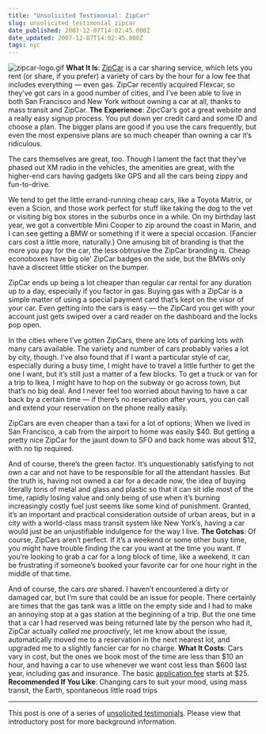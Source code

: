 ```yaml
---
title: "Unsolicited Testimonial: ZipCar"
slug: unsolicited_testimonial_zipcar
date_published: 2007-12-07T14:02:45.000Z
date_updated: 2007-12-07T14:02:45.000Z
tags: nyc
---
```


![zipcar-logo.gif](http://www.dashes.com/anil/images/zipcar-logo.gif)
**What It Is**: [ZipCar](http://www.zipcar.com) is a car sharing service, which lets you rent (or share, if you prefer) a variety of cars by the hour for a low fee that includes everything — even gas. ZipCar recently acquired Flexcar, so they’ve got cars in a good number of cities, and I’ve been able to live in both San Francisco and New York without owning a car at all, thanks to mass transit and ZipCar.
**The Experience**: ZipcCar’s got a great website and a really easy signup process. You put down yer credit card and some ID and choose a plan. The bigger plans are good if you use the cars frequently, but even the most expensive plans are so much cheaper than owning a car it’s ridiculous.

The cars themselves are great, too. Though I lament the fact that they’ve phased out XM radio in the vehicles, the amenities are great, with the higher-end cars having gadgets like GPS and all the cars being zippy and fun-to-drive.

We tend to get the little errand-running cheap cars, like a Toyota Matrix, or even a Scion, and those work perfect for stuff like taking the dog to the vet or visiting big box stores in the suburbs once in a while. On my birthday last year, we got a convertible Mini Cooper to zip around the coast in Marin, and I can see getting a BMW or something if it were a special occasion. (Fancier cars cost a little more, naturally.) One amusing bit of branding is that the more you pay for the car, the less obtrusive the ZipCar branding is. Cheap econoboxes have big ole’ ZipCar badges on the side, but the BMWs only have a discreet little sticker on the bumper.

ZipCar ends up being a lot cheaper than regular car rental for any duration up to a day, especially if you factor in gas. Buying gas with a ZipCar is a simple matter of using a special payment card that’s kept on the visor of your car. Even getting into the cars is easy — the ZipCard you get with your account just gets swiped over a card reader on the dashboard and the locks pop open.

In the cities where I’ve gotten ZipCars, there are lots of parking lots with many cars available. The variety and number of cars probably varies a lot by city, though. I’ve also found that if I want a particular style of car, especially during a busy time, I might have to travel a little further to get the one I want, but it’s still just a matter of a few blocks. To get a truck or van for a trip to Ikea, I might have to hop on the subway or go across town, but that’s no big deal. And I never feel too worried about having to have a car back by a certain time — if there’s no reservation after yours, you can call and extend your reservation on the phone really easily.

ZipCars are even cheaper than a taxi for a lot of options; When we lived in San Francisco, a cab from the airport to home was easily $40. But getting a pretty nice ZipCar for the jaunt down to SFO and back home was about $12, with no tip required.

And of course, there’s the green factor. It’s unquestionably satisfying to not own a car and not have to be responsible for all the attendant hassles. But the truth is, having not owned a car for a decade now, the idea of buying literally tons of metal and glass and plastic so that it can sit idle most of the time, rapidly losing value and only being of use when it’s burning increasingly costly fuel just seems like some kind of punishment. Granted, it’s an important and practical consideration outside of urban areas, but in a city with a world-class mass transit system like New York’s, having a car would just be an unjustifiable indulgence for the way I live.
**The Gotchas**: Of course, ZipCars aren’t perfect. If it’s a weekend or some other busy time, you might have trouble finding the car you want at the time you want. If you’re looking to grab a car for a long block of time, like a weekend, it can be frustrating if someone’s booked your favorite car for one hour right in the middle of that time.

And of course, the cars *are* shared. I haven’t encountered a dirty or damaged car, but I’m sure that could be an issue for people. There certainly are times that the gas tank was a little on the empty side and I had to make an annoying stop at a gas station at the beginning of a trip. But the one time that a car I had reserved was being returned late by the person who had it, ZipCar actually *called me proactively*, let me know about the issue, automatically moved me to a reservation in the next nearest lot, and upgraded me to a slightly fancier car for no charge.
**What It Costs**: Cars vary in cost, but the ones we book most of the time are less than $10 an hour, and having a car to use whenever we want cost less than $600 last year, including gas and insurance. The basic [application fee](http://www.zipcar.com/apply/) starts at $25.
**Recommended If You Like**: Changing cars to suit your mood, using mass transit, the Earth, spontaneous little road trips

---

This post is one of a series of [unsolicited testimonials](http://www.dashes.com/anil/2007/12/unsolicited-testimonials.html). Please view that introductory post for more background information.
